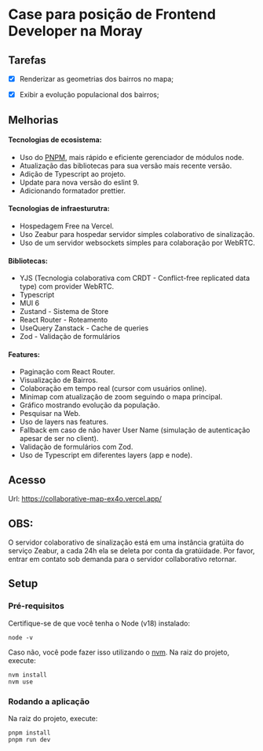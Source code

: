 # Case para posição de Frontend Developer na Moray

## Tarefas
- [X] Renderizar as geometrias dos bairros no mapa;
- [X] Exibir a evolução populacional dos bairros;


## Melhorias

#### Tecnologias de ecosistema:
- Uso do [PNPM](https://pnpm.io/), mais rápido e eficiente gerenciador de módulos node.
- Atualização das bibliotecas para sua versão mais recente versão.
- Adição de Typescript ao projeto.
- Update para nova versão do eslint 9.
- Adicionando formatador prettier.

#### Tecnologias de infraesturutra:
- Hospedagem Free na Vercel.
- Uso Zeabur para hospedar servidor simples colaborativo de sinalização.
- Uso de um servidor websockets simples para colaboração por WebRTC.

#### Bibliotecas:
- YJS (Tecnologia colaborativa com CRDT - Conflict-free replicated data type) com provider WebRTC.
- Typescript
- MUI 6
- Zustand - Sistema de Store
- React Router - Roteamento
- UseQuery Zanstack - Cache de queries
- Zod - Validação de formulários


#### Features:
- Paginação com React Router.
- Visualização de Bairros.
- Colaboração em tempo real (cursor com usuários online).
- Minimap com atualização de zoom seguindo o mapa principal.
- Gráfico mostrando evolução da população.
- Pesquisar na Web.
- Uso de layers nas features.
- Fallback em caso de não haver User Name (simulação de autenticação apesar de ser no client).
- Validação de formulários com Zod.
- Uso de Typescript em diferentes layers (app e node).


## Acesso

Url:
https://collaborative-map-ex4o.vercel.app/


## OBS:
O servidor colaborativo de sinalização está em uma instância gratúita do serviço Zeabur, a cada 24h ela se deleta por conta da gratúidade.
Por favor, entrar em contato sob demanda para o servidor collaborativo retornar.


## Setup

### Pré-requisitos

Certifique-se de que você tenha o Node (v18) instalado:

```
node -v
```

Caso não, você pode fazer isso utilizando o [nvm](https://github.com/nvm-sh/nvm#installing-and-updating). Na raiz do projeto, execute:

```
nvm install
nvm use
```

### Rodando a aplicação
Na raiz do projeto, execute:

```
pnpm install
pnpm run dev
```
